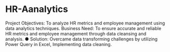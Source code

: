 # HR-Aanalytics
Project Objectives: To analyze HR metrics and employee  management using data analytics techniques. Business Need: To ensure accurate and reliable HR metrics and  employee management through data cleansing and analysis.   ● Solution: Overcame data transforming challenges by utilizing Power  Query in Excel, Implementing data cleaning.    
